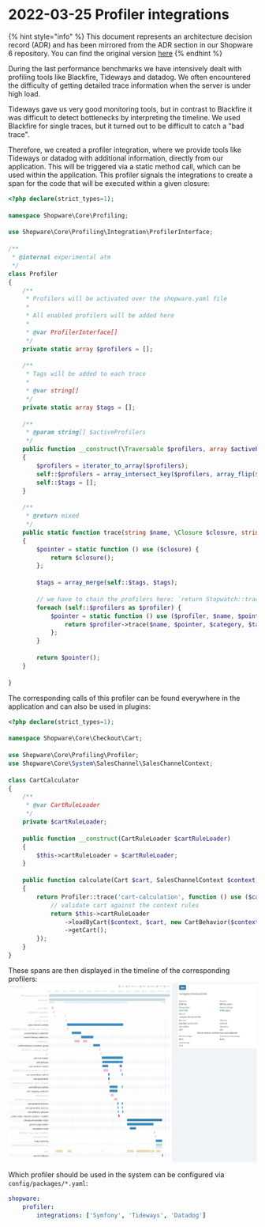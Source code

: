# 2022-03-25 Profiler integrations

{% hint style="info" %}
This document represents an architecture decision record (ADR) and has been mirrored from the ADR section in our Shopware 6 repository.
You can find the original version [here](https://github.com/shopware/platform/blob/trunk/resources/references/adr/performance/2022-03-25-profiler-integrations.md)
{% endhint %}

During the last performance benchmarks we have intensively dealt with profiling tools like Blackfire, Tideways and datadog. We often encountered the difficulty of getting detailed trace information when the server is under high load.

Tideways gave us very good monitoring tools, but in contrast to Blackfire it was difficult to detect bottlenecks by interpreting the timeline. We used Blackfire for single traces, but it turned out to be difficult to catch a "bad trace".

Therefore, we created a profiler integration, where we provide tools like Tideways or datadog with additional information, directly from our application. This will be triggered via a static method call, which can be used within the application. This profiler signals the integrations to create a span for the code that will be executed within a given closure:

```php
<?php declare(strict_types=1);

namespace Shopware\Core\Profiling;

use Shopware\Core\Profiling\Integration\ProfilerInterface;

/**
 * @internal experimental atm
 */
class Profiler
{
    /**
     * Profilers will be activated over the shopware.yaml file
     *
     * All enabled profilers will be added here
     *
     * @var ProfilerInterface[]
     */
    private static array $profilers = [];

    /**
     * Tags will be added to each trace
     *
     * @var string[]
     */
    private static array $tags = [];

    /**
     * @param string[] $activeProfilers
     */
    public function __construct(\Traversable $profilers, array $activeProfilers)
    {
        $profilers = iterator_to_array($profilers);
        self::$profilers = array_intersect_key($profilers, array_flip($activeProfilers));
        self::$tags = [];
    }

    /**
     * @return mixed
     */
    public static function trace(string $name, \Closure $closure, string $category = 'shopware', array $tags = [])
    {
        $pointer = static function () use ($closure) {
            return $closure();
        };

        $tags = array_merge(self::$tags, $tags);
        
        // we have to chain the profilers here: `return Stopwatch::trace(Tideways::trace(...));`
        foreach (self::$profilers as $profiler) {
            $pointer = static function () use ($profiler, $name, $pointer, $category, $tags) {
                return $profiler->trace($name, $pointer, $category, $tags);
            };
        }

        return $pointer();
    }

}
```

The corresponding calls of this profiler can be found everywhere in the application and can also be used in plugins:
```php
<?php declare(strict_types=1);

namespace Shopware\Core\Checkout\Cart;

use Shopware\Core\Profiling\Profiler;
use Shopware\Core\System\SalesChannel\SalesChannelContext;

class CartCalculator
{
    /**
     * @var CartRuleLoader
     */
    private $cartRuleLoader;

    public function __construct(CartRuleLoader $cartRuleLoader)
    {
        $this->cartRuleLoader = $cartRuleLoader;
    }

    public function calculate(Cart $cart, SalesChannelContext $context): Cart
    {
        return Profiler::trace('cart-calculation', function () use ($cart, $context) {
            // validate cart against the context rules
            return $this->cartRuleLoader
                ->loadByCart($context, $cart, new CartBehavior($context->getPermissions()))
                ->getCart();
        });
    }
}
```

These spans are then displayed in the timeline of the corresponding profilers:
![](../../../../.gitbook/assets/adr/tideways_benchmark.PNG "Tideways benchmark")

Which profiler should be used in the system can be configured via `config/packages/*.yaml`:
```yaml
shopware:
    profiler:
        integrations: ['Symfony', 'Tideways', 'Datadog']
```
